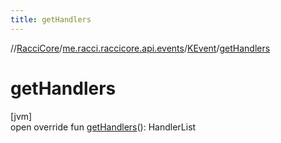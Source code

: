 ```yaml
---
title: getHandlers
---
```

//[RacciCore](../../../index.html)/[me.racci.raccicore.api.events](../index.html)/[KEvent](index.html)/[getHandlers](get-handlers.html)



# getHandlers



[jvm]\
open override fun [getHandlers](get-handlers.html)(): HandlerList




